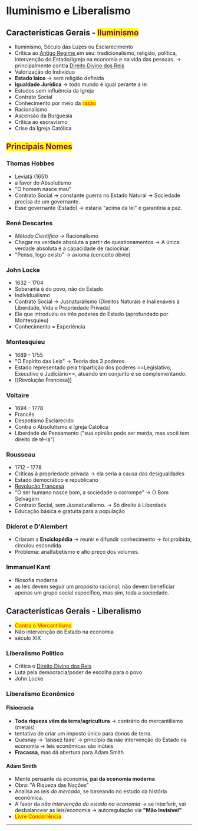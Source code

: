 # Iluminismo e Liberalismo

## Características Gerais - <mark style="color:purple;">Iluminismo</mark>

* Iluminismo, Século das Luzes ou Esclarecimento
* Crítica ao [Antigo Regime ](revolucoes-inglesas/antigo-regime.md)em seu: tradicionalismo, religião, política, intervenção do Estado/Igreja na economia e na vida das pessoas. → principalmente contra [Direito Divino dos Reis](revolucoes-inglesas/direito-divino-dos-reis.md)
* Valorização do Indivíduo
* **Estado laico** → sem religião definida
* **Igualdade Jurídica** → todo mundo é igual perante a lei
* Estudos sem influência da Igreja
* Contrato Social
* Conhecimento por meio da <mark style="color:red;">razão</mark>
* Racionalismo
* Ascensão da Burguesia
* Crítica ao escravismo
* Crise da Igreja Católica

## <mark style="color:purple;">Principais Nomes</mark>

### Thomas Hobbes

* Leviatã (1651)
* a favor do Absolutismo
* "O homem nasce mau"
* Contrato Social → constante guerra no Estado Natural → Sociedade precisa de um governante.
* Esse governante (Estado) → estaria "acima da lei" e garantiria a paz.

### René Descartes

* _Método Científico_ → Racionalismo
* Chegar na verdade absoluta a partir de questionamentos → A única verdade absoluta é a capacidade de raciocinar.
* "Penso, logo existo" → axioma (conceito óbvio)

### John Locke

* 1632 - 1704
* Soberania é do povo, não do Estado
* Individualismo
* Contrato Social → Jusnaturalismo (Direitos Naturais e Inalienáveis à Liberdade, Vida e Propriedade Privada)
* Ele que introduziu os três poderes do Estado (aprofundado por Montesquieu)
* Conhecimento = Experiência

### Montesquieu

* 1689 - 1755
* "O Espírito das Leis" → Teoria dos 3 poderes.
* Estado representado pela tripartição dos poderes ==Legislativo, Executivo e Judiciário==, atuando em conjunto e se complementando.
* \[\[Revolução Francesa]]

### Voltaire

* 1694 - 1778
* Francês
* Despotismo Esclarecido
* Contra o Absolutismo e Igreja Católica
* Liberdade de Pensamento ("sua opinião pode ser merda, mas você tem direito de tê-la")

### Rousseau

* 1712 - 1778
* Críticas à propriedade privada → ela seria a causa das desigualdades
* Estado democrático e republicano
* [Revolução Francesa](revolucao-francesa.md)
* "O ser humano nasce bom, a sociedade o corrompe" → O Bom Selvagem
* Contrato Social, sem Jusnaturalismo. → Só direito à Liberdade
* Educação básica e gratuita para a população

### Diderot e D'Alembert

* Criaram a **Enciclopédia** → reunir e difundir conhecimento → foi proibida, circulou escondida
* Problema: analfabetismo e alto preço dos volumes.

### Immanuel Kant

* filosofia moderna
* as leis devem seguir um propósito racional; não devem beneficiar apenas um grupo social específico, mas sim, toda a sociedade.

## Características Gerais - Liberalismo

* <mark style="color:red;">Contra o Mercantilismo</mark>
* Não intervenção do Estado na economia
* século XIX

### Liberalismo Político

* Critica o [Direito Divino dos Reis](revolucoes-inglesas/direito-divino-dos-reis.md)
* Luta pela democracia/poder de escolha para o povo
* John Locke

### Liberalismo Econômico

#### Fisiocracia

* **Toda riqueza vêm da terra/agricultura** → contrário do mercantilismo (metais)
* tentativa de criar um imposto único para donos de terra.
* Quesnay → 'laissez faire' → princípio da não intervenção do Estado na economia → leis econômicas são inúteis
* **Fracassa**, mas dá abertura para Adam Smith

#### Adam Smith

* Mente pensante da economia, **pai da economia moderna**
* Obra: "A Riqueza das Nações"
* Analisa as _leis do mercado_, se baseando no estudo da história econômica.
* A favor da _não intervenção do estado na economia_ → se interferir, vai desbalancear as leis/economia → autoregulação via **"Mão Invisível"**
* <mark style="color:red;">Livre Concorrência</mark>

***
